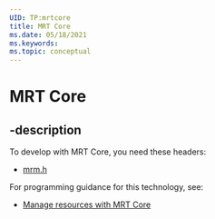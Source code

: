 ```yaml
---
UID: TP:mrtcore
title: MRT Core
ms.date: 05/18/2021
ms.keywords: 
ms.topic: conceptual
---
```


# MRT Core

## -description

To develop with MRT Core, you need these headers:

* [mrm.h](../mrm/index.md)

For programming guidance for this technology, see:
* [Manage resources with MRT Core](/windows/apps/project-reunion/mrtcore/mrtcore-overview)
